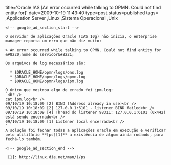 title='Oracle IAS [An error occurred while talking to OPMN. Could not find 
entity for]'
date=2009-10-19 11:43:40
type=post
status=published
tags=
,Application Server
,Linux
,Sistema Operacional
,Unix
~~~~~~
<!-- google_ad_section_start -->

O servidor de aplicações Oracle (IAS 10g) não inicia, o enterprise manager reporta um erro que não diz muito:

> An error occurred while talking to OPMN. Could not find entity for &#8220;nome do servidor&#8221; 

Os arquivos de log necessários são:

  * $ORACLE_HOME/opmn/logs/ons.log
  * $ORACLE_HOME/opmn/logs/opmn.log
  * $ORACLE_HOME/opmn/logs/ipm.log

O único que mostrou algo de errado foi ipm.log:  
`<br />
cat ipm.log<br />
09/10/19 10:18:09 [2] BIND (Address already in use)<br />
09/10/19 10:18:09 [2] 127.0.0.1:6101 - listener BIND failed<br />
09/10/19 10:18:09 [4] Thread do listener 98311: 127.0.0.1:6101 (0x442) está sendo encerrado<br />
09/10/19 10:18:09 [1] Listener local encerrado<br />
`  
A solução foi fechar todas a aplicações oracle em execução e verificar pelo utilitário **[ps][1]** a existência de algum ainda rodando, para fechá-lo também.

<!-- google_ad_section_end -->

 [1]: http://linux.die.net/man/1/ps